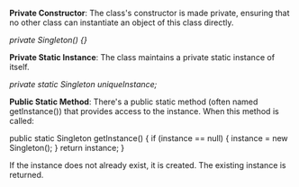 **Private Constructor**: The class's constructor is made private, ensuring that no other class can instantiate an object of this class directly.

_private Singleton() {}_

**Private Static Instance**: The class maintains a private static instance of itself.

_private static Singleton uniqueInstance;_

**Public Static Method**: There's a public static method (often named getInstance()) that provides access to the instance. When this method is called:

public static Singleton getInstance() {
if (instance == null) {
instance = new Singleton();
}
return instance;
}

If the instance does not already exist, it is created.
The existing instance is returned.
